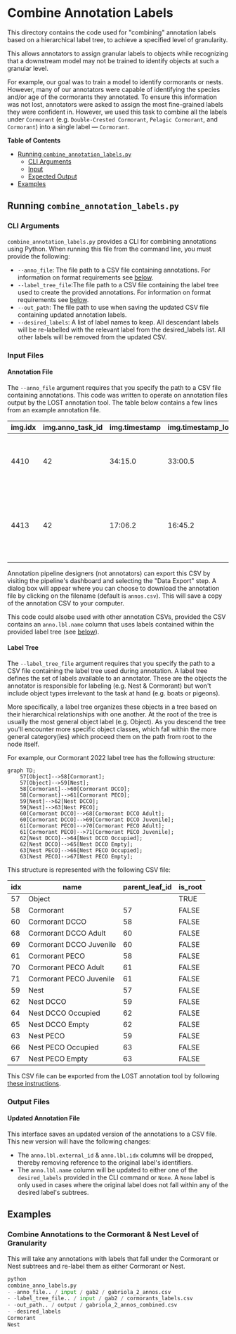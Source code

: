 # Combine Annotation Labels

This directory contains the code used for "combining" annotation labels based on
a hierarchical label tree, to achieve a specified level of granularity.

This allows annotators to assign granular labels to objects while recognizing
that a downstream model may not be trained to identify objects at such a
granular level.

For example, our goal was to train a model to identify cormorants or nests.
However, many of our annotators were capable of identifying the species and/or
age of the cormorants they annotated. To ensure this information was not lost,
annotators were asked to assign the most fine-grained labels they were confident
in. However, we used this task to combine all the labels under `Cormorant` (e.g.
`Double-Crested Cormorant`, `Pelagic Cormorant`, and `Cormorant`) into a
single label &mdash; `Cormorant`.

**Table of Contents**

* [Running `combine_annotation_labels.py`](#running-combineannotationlabelspy)
    * [CLI Arguments](#cli-arguments)
    * [Input](#input)
    * [Expected Output](#output)
* [Examples](#examples)

## Running `combine_annotation_labels.py`

### CLI Arguments

`combine_annotation_labels.py` provides a CLI for combining annotations using
Python. When running this file from the command line, you must provide the
following:

* `--anno_file`: The file path to a CSV file containing annotations. For
  information on format requirements see [below](#annotation-file).
* `--label_tree_file`:The file path to a CSV file containing the label tree used
  to create the provided annotations. For information on format requirements see
  [below](#label-tree).
* `--out_path`: The file path to use when saving the updated CSV file containing
  updated annotation labels.
* `--desired_labels`: A list of label names to keep. All descendant labels will
  be re-labelled with the relevant label from the desired_labels list. All
  other labels will be removed from the updated CSV.

### Input Files

#### Annotation File

The `--anno_file` argument requires that you specify the path to a CSV file
containing annotations. This code was written to operate on annotation files
output by the LOST annotation tool. The table below contains a few lines from
an example annotation file.

| img.idx | img.anno_task_id | img.timestamp | img.timestamp_lock | img.state | img.sim_class | img.frame_n | img.video_path | img.img_path       | img.result_id | img.iteration | img.user_id | img.anno_time | img.lbl.idx | img.lbl.name | img.lbl.external_id | img.annotator | img.is_junk | anno.idx | anno.anno_task_id | anno.timestamp | anno.timestamp_lock | anno.state | anno.track_id | anno.dtype | anno.sim_class | anno.iteration | anno.user_id | anno.img_anno_id | anno.annotator | anno.confidence | anno.anno_time | anno.lbl.idx | anno.lbl.name | anno.lbl.external_id | anno.data                                                                                            |
|---------|------------------|---------------|--------------------|-----------|---------------|-------------|----------------|--------------------|---------------|---------------|-------------|---------------|-------------|--------------|---------------------|---------------|-------------|----------|-------------------|----------------|---------------------|------------|---------------|------------|----------------|----------------|--------------|------------------|----------------|-----------------|----------------|--------------|---------------|----------------------|------------------------------------------------------------------------------------------------------|
| 4410    | 42               | 34:15.0       | 33:00.5            | 4         | 1             |             |                | 20220517.2.5.jpg   | 82            | 0             | 1           | 73.864        | []          | []           | []                  | ali           |             | 4407     | 42                | 34:15.0        | 33:00.5             | 4          |               | bbox       | 1              | 0              | 1            | 4410             | ali            |                 | 0              | [58]         | ['Cormorant'] | [""]                 | {"x": 0.8467281460762024, "y": 0.8555985689163208, "w": 0.13829029, "h": 0.08431792}                 |
| 4413    | 42               | 17:06.2       | 16:45.2            | 4         | 1             |             |                | 20220517.13.21.jpg | 82            | 0             | 4           | 20.8943       | []          | []           | []                  | bianca        |             | 4422     | 42                | 17:06.2        | 16:45.2             | 4          |               | bbox       | 1              | 0              | 4            | 4413             | bianca         |                 | 0.7852         | [59]         | ['Nest']      | [""]                 | {"x": 0.9016168569354399, "y": 0.5967086417755234, "w": 0.1948664504909976, "h": 0.1748579975967195} |

Annotation pipeline designers (not annotators) can export this CSV by visiting
the pipeline's dashboard and selecting the "Data Export" step. A dialog box will
appear where you can choose to download the annotation file by clicking on the
filename (default is `annos.csv`). This will save a copy of the annotation CSV
to your computer.

This code could alsobe used with other annotation CSVs, provided the CSV
contains an `anno.lbl.name` column that uses labels contained within the
provided label tree (see [below](#label-tree)).

#### Label Tree

The `--label_tree_file` argument requires that you specify the path to a CSV
file containing the label tree used during annotation. A label tree defines the
set of labels available to an annotator. These are the objects the annotator is
responsible for labeling (e.g. Nest & Cormorant) but won't include object types
irrelevant to the task at hand (e.g. boats or pigeons).

More specifically, a label tree organizes these objects in a tree based on their
hierarchical relationships with one another. At the root of the tree is usually
the most general object label (e.g. Object). As you descend the tree you'll
encounter more specific object classes, which fall within the more general
category(ies) which proceed them on the path from root to the node itself.

For example, our Cormorant 2022 label tree has the following structure:

```mermaid
graph TD;
    57[Object]-->58[Cormorant];
    57[Object]-->59[Nest];
    58[Cormorant]-->60[Cormorant DCCO];
    58[Cormorant]-->61[Cormorant PECO];
    59[Nest]-->62[Nest DCCO];
    59[Nest]-->63[Nest PECO];
    60[Cormorant DCCO]-->68[Cormorant DCCO Adult];
    60[Cormorant DCCO]-->69[Cormorant DCCO Juvenile];
    61[Cormorant PECO]-->70[Cormorant PECO Adult];
    61[Cormorant PECO]-->71[Cormorant PECO Juvenile];
    62[Nest DCCO]-->64[Nest DCCO Occupied];
    62[Nest DCCO]-->65[Nest DCCO Empty];
    63[Nest PECO]-->66[Nest PECO Occupied];
    63[Nest PECO]-->67[Nest PECO Empty];
```

This structure is represented with the following CSV file:

| idx | name                    | parent_leaf_id | is_root |
|-----|-------------------------|----------------|---------|
| 57  | Object                  |                | TRUE    |
| 58  | Cormorant               | 57             | FALSE   |
| 60  | Cormorant DCCO          | 58             | FALSE   |
| 68  | Cormorant DCCO Adult    | 60             | FALSE   |
| 69  | Cormorant DCCO Juvenile | 60             | FALSE   |
| 61  | Cormorant PECO          | 58             | FALSE   |
| 70  | Cormorant PECO Adult    | 61             | FALSE   |
| 71  | Cormorant PECO Juvenile | 61             | FALSE   |
| 59  | Nest                    | 57             | FALSE   |
| 62  | Nest DCCO               | 59             | FALSE   |
| 64  | Nest DCCO Occupied      | 62             | FALSE   |
| 65  | Nest DCCO Empty         | 62             | FALSE   |
| 63  | Nest PECO               | 59             | FALSE   |
| 66  | Nest PECO Occupied      | 63             | FALSE   |
| 67  | Nest PECO Empty         | 63             | FALSE   |

This CSV file can be exported from the LOST annotation tool by following
[these instructions](https://lost.readthedocs.io/en/latest/developing_pipelines/lost_cli.html?#export-label-tree).

### Output Files

#### Updated Annotation File

This interface saves an updated version of the annotations to a CSV file. This
new version will have the following changes:

* The `anno.lbl.external_id` & `anno.lbl.idx` columns will be dropped, thereby
  removing reference to the original label's identifiers.
* The `anno.lbl.name` column will be updated to either one of the
  `desired_labels` provided in the CLI command or `None`. A `None` label is only
  used in cases where the original label does not fall within any of the desired
  label's subtrees.

## Examples

### Combine Annotations to the Cormorant & Nest Level of Granularity

This will take any annotations with labels that fall under the Cormorant or Nest
subtrees and re-label them as either Cormorant or Nest.

```python
python
combine_anno_labels.py
- -anno_file.. / input / gab2 / gabriola_2_annos.csv
- -label_tree_file.. / input / gab2 / cormorants_labels.csv
- -out_path.. / output / gabriola_2_annos_combined.csv
- -desired_labels
Cormorant
Nest
```
